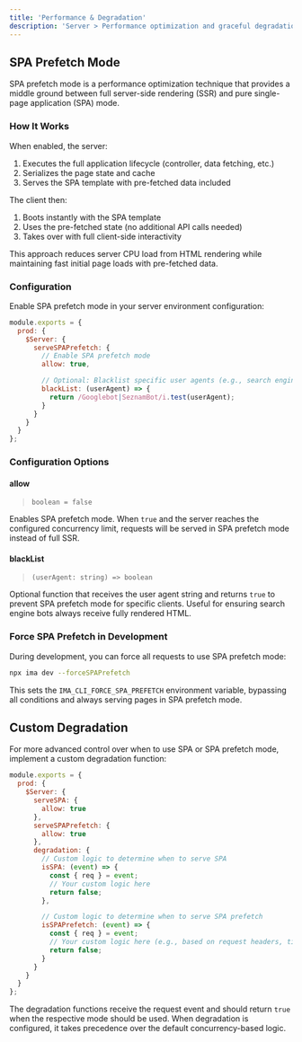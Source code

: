 ```yaml
---
title: 'Performance & Degradation'
description: 'Server > Performance optimization and graceful degradation'
---
```


## SPA Prefetch Mode

SPA prefetch mode is a performance optimization technique that provides a middle ground between full server-side rendering (SSR) and pure single-page application (SPA) mode.

### How It Works

When enabled, the server:
1. Executes the full application lifecycle (controller, data fetching, etc.)
2. Serializes the page state and cache
3. Serves the SPA template with pre-fetched data included

The client then:
1. Boots instantly with the SPA template
2. Uses the pre-fetched state (no additional API calls needed)
3. Takes over with full client-side interactivity

This approach reduces server CPU load from HTML rendering while maintaining fast initial page loads with pre-fetched data.

### Configuration

Enable SPA prefetch mode in your server environment configuration:

```javascript title="server/config/environment.js"
module.exports = {
  prod: {
    $Server: {
      serveSPAPrefetch: {
        // Enable SPA prefetch mode
        allow: true,

        // Optional: Blacklist specific user agents (e.g., search engine bots)
        blackList: (userAgent) => {
          return /Googlebot|SeznamBot/i.test(userAgent);
        }
      }
    }
  }
};
```

### Configuration Options

#### allow

> `boolean = false`

Enables SPA prefetch mode. When `true` and the server reaches the configured concurrency limit, requests will be served in SPA prefetch mode instead of full SSR.

#### blackList

> `(userAgent: string) => boolean`

Optional function that receives the user agent string and returns `true` to prevent SPA prefetch mode for specific clients. Useful for ensuring search engine bots always receive fully rendered HTML.

### Force SPA Prefetch in Development

During development, you can force all requests to use SPA prefetch mode:

```bash
npx ima dev --forceSPAPrefetch
```

This sets the `IMA_CLI_FORCE_SPA_PREFETCH` environment variable, bypassing all conditions and always serving pages in SPA prefetch mode.

## Custom Degradation

For more advanced control over when to use SPA or SPA prefetch mode, implement a custom degradation function:

```javascript title="server/config/environment.js"
module.exports = {
  prod: {
    $Server: {
      serveSPA: {
        allow: true
      },
      serveSPAPrefetch: {
        allow: true
      },
      degradation: {
        // Custom logic to determine when to serve SPA
        isSPA: (event) => {
          const { req } = event;
          // Your custom logic here
          return false;
        },

        // Custom logic to determine when to serve SPA prefetch
        isSPAPrefetch: (event) => {
          const { req } = event;
          // Your custom logic here (e.g., based on request headers, time of day, etc.)
          return false;
        }
      }
    }
  }
};
```

The degradation functions receive the request event and should return `true` when the respective mode should be used. When degradation is configured, it takes precedence over the default concurrency-based logic.
